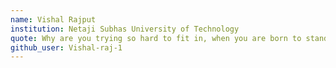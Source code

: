 ```yaml
---
name: Vishal Rajput
institution: Netaji Subhas University of Technology
quote: Why are you trying so hard to fit in, when you are born to stand out
github_user: Vishal-raj-1
---
```

